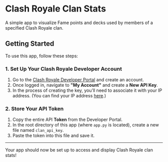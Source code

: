 # Clash Royale Clan Stats

A simple app to visualize Fame points and decks used by members of a specified Clash Royale clan.

## Getting Started

To use this app, follow these steps:

### 1. Set Up Your Clash Royale Developer Account

1. Go to the [Clash Royale Developer Portal](https://developer.clashroyale.com/) and create an account.
2. Once logged in, navigate to **"My Account"** and create a **New API Key**.
3. In the process of creating the key, you’ll need to associate it with your IP address. (You can find your IP address [here](https://whatismyipaddress.com/).)

### 2. Store Your API Token

1. Copy the entire API **Token** from the Developer Portal.
2. In the root directory of this app (where `app.py` is located), create a new file named `clan_api_key`.
3. Paste the token into this file and save it.

---

Your app should now be set up to access and display Clash Royale clan stats!